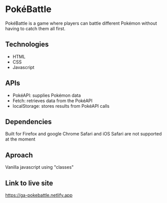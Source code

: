 # PokéBattle

PokéBattle is a game where players can battle different Pokémon without having to catch them all first.

## Technologies

- HTML
- CSS
- Javascript

## APIs

 - PokéAPI: supplies Pokémon data
 - Fetch: retrieves data from the PokéAPI
 - localStorage: stores results from PokéAPI calls

## Dependencies

Built for Firefox and google Chrome
Safari and iOS Safari are not supported at the moment

## Aproach

Vanilla javascript using "classes"

## Link to live site

https://ga-pokebattle.netlify.app